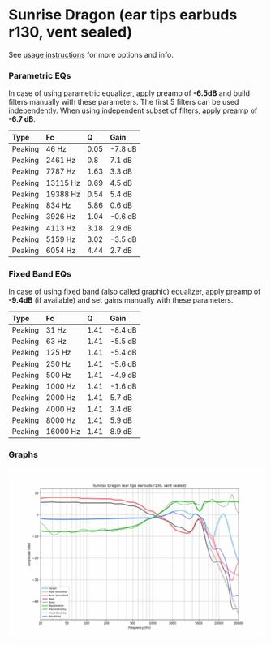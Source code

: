 # Sunrise Dragon (ear tips earbuds r130, vent sealed)
See [usage instructions](https://github.com/jaakkopasanen/AutoEq#usage) for more options and info.

### Parametric EQs
In case of using parametric equalizer, apply preamp of **-6.5dB** and build filters manually
with these parameters. The first 5 filters can be used independently.
When using independent subset of filters, apply preamp of **-6.7 dB**.

| Type    | Fc       |    Q | Gain    |
|:--------|:---------|:-----|:--------|
| Peaking | 46 Hz    | 0.05 | -7.8 dB |
| Peaking | 2461 Hz  | 0.8  | 7.1 dB  |
| Peaking | 7787 Hz  | 1.63 | 3.3 dB  |
| Peaking | 13115 Hz | 0.69 | 4.5 dB  |
| Peaking | 19388 Hz | 0.54 | 5.4 dB  |
| Peaking | 834 Hz   | 5.86 | 0.6 dB  |
| Peaking | 3926 Hz  | 1.04 | -0.6 dB |
| Peaking | 4113 Hz  | 3.18 | 2.9 dB  |
| Peaking | 5159 Hz  | 3.02 | -3.5 dB |
| Peaking | 6054 Hz  | 4.44 | 2.7 dB  |

### Fixed Band EQs
In case of using fixed band (also called graphic) equalizer, apply preamp of **-9.4dB**
(if available) and set gains manually with these parameters.

| Type    | Fc       |    Q | Gain    |
|:--------|:---------|:-----|:--------|
| Peaking | 31 Hz    | 1.41 | -8.4 dB |
| Peaking | 63 Hz    | 1.41 | -5.5 dB |
| Peaking | 125 Hz   | 1.41 | -5.4 dB |
| Peaking | 250 Hz   | 1.41 | -5.6 dB |
| Peaking | 500 Hz   | 1.41 | -4.9 dB |
| Peaking | 1000 Hz  | 1.41 | -1.6 dB |
| Peaking | 2000 Hz  | 1.41 | 5.7 dB  |
| Peaking | 4000 Hz  | 1.41 | 3.4 dB  |
| Peaking | 8000 Hz  | 1.41 | 5.9 dB  |
| Peaking | 16000 Hz | 1.41 | 8.9 dB  |

### Graphs
![](./Sunrise%20Dragon%20(ear%20tips%20earbuds%20r130,%20vent%20sealed).png)